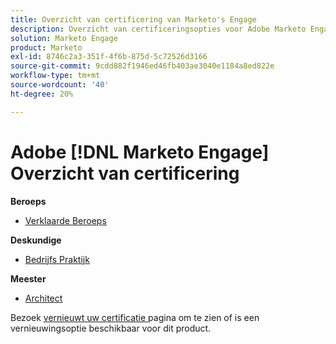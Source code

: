 ```yaml
---
title: Overzicht van certificering van Marketo's Engage
description: Overzicht van certificeringsopties voor Adobe Marketo Engage
solution: Marketo Engage
product: Marketo
exl-id: 8746c2a3-351f-4f6b-875d-5c72526d3166
source-git-commit: 9cdd882f1946ed46fb403ae3040e1184a8ed822e
workflow-type: tm+mt
source-wordcount: '40'
ht-degree: 20%

---
```


# Adobe [!DNL Marketo Engage] Overzicht van certificering

**Beroeps**

* [ Verklaarde Beroeps ](/help/certifications/ame/ame-p.md) <!--AD0-E555-->

**Deskundige**

* [ Bedrijfs Praktijk ](/help/certifications/ame/ame-e-business.md) <!--AD0-E559-->

**Meester**

* [ Architect ](/help/certifications/ame/ame-m-architect-23-08.md) <!--AD0-E560-->

Bezoek [ vernieuwt uw certificatie ](/help/certifications/renew.md) pagina om te zien of is een vernieuwingsoptie beschikbaar voor dit product.
